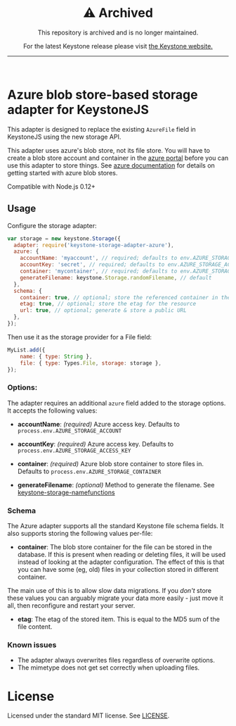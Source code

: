 <div align="center">
  <h1>⚠️ Archived</h1>
  <p>This repository is archived and is no longer maintained.</p>
  <p>For the latest Keystone release please visit <a href="https://keystonejs.com">the Keystone website.</a></p>
  <hr>
</div>
<br>

# Azure blob store-based storage adapter for KeystoneJS

This adapter is designed to replace the existing `AzureFile` field in KeystoneJS using the new storage API.

This adapter uses azure's blob store, not its file store. You will have to create a blob store account and container in the [azure portal](https://portal.azure.com/) before you can use this adapter to store things. See [azure documentation](https://azure.microsoft.com/en-us/documentation/articles/storage-create-storage-account/) for details on getting started with azure blob stores.

Compatible with Node.js 0.12+

## Usage

Configure the storage adapter:

```js
var storage = new keystone.Storage({
  adapter: require('keystone-storage-adapter-azure'),
  azure: {
    accountName: 'myaccount', // required; defaults to env.AZURE_STORAGE_ACCOUNT
    accountKey: 'secret', // required; defaults to env.AZURE_STORAGE_ACCESS_KEY
    container: 'mycontainer', // required; defaults to env.AZURE_STORAGE_CONTAINER
    generateFilename: keystone.Storage.randomFilename, // default
  },
  schema: {
    container: true, // optional; store the referenced container in the database
    etag: true, // optional; store the etag for the resource
    url: true, // optional; generate & store a public URL
  },
});
```

Then use it as the storage provider for a File field:

```js
MyList.add({
	name: { type: String },
	file: { type: Types.File, storage: storage },
});
```

### Options:

The adapter requires an additional `azure` field added to the storage options. It accepts the following values:

- **accountName**: *(required)* Azure access key. Defaults to `process.env.AZURE_STORAGE_ACCOUNT`

- **accountKey**: *(required)* Azure access key. Defaults to `process.env.AZURE_STORAGE_ACCESS_KEY`

- **container**: *(required)* Azure blob store container to store files in. Defaults to `process.env.AZURE_STORAGE_CONTAINER`

- **generateFilename**: *(optional)* Method to generate the filename. See [keystone-storage-namefunctions](https://github.com/keystonejs/keystone-storage-namefunctions)


### Schema

The Azure adapter supports all the standard Keystone file schema fields. It also supports storing the following values per-file:

- **container**: The blob store container for the file can be stored in the database. If this is present when reading or deleting files, it will be used instead of looking at the adapter configuration. The effect of this is that you can have some (eg, old) files in your collection stored in different container.

The main use of this is to allow slow data migrations. If you *don't* store these values you can arguably migrate your data more easily - just move it all, then reconfigure and restart your server.

- **etag**: The etag of the stored item. This is equal to the MD5 sum of the file content.


### Known issues

- The adapter always overwrites files regardless of overwrite options.
- The mimetype does not get set correctly when uploading files.

# License

Licensed under the standard MIT license. See [LICENSE](license).
